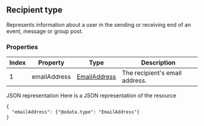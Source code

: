 ## Recipient type
Represents information about a user in the sending or receiving end of an event, message or group post.

### Properties

| Index | Property     | Type                            | Description                    |
|-------|--------------|---------------------------------|--------------------------------|
| 1     | emailAddress | [EmailAddress](EmailAddress.md) | The recipient's email address. |

		
		
JSON representation
Here is a JSON representation of the resource
```http
{
  "emailAddress": {"@odata.type": "EmailAddress"}
}
```

